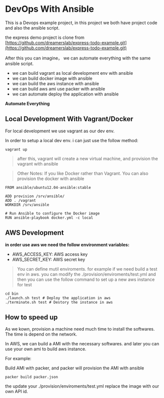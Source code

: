 # DevOps With Ansible

This is a Devops example project, in this project we both have project code and also the ansible script.

the express demo project is clone from [https://github.com/dreamerslab/express-todo-example.git](https://github.com/dreamerslab/express-todo-example.git)

After this you can imagine， we can automate everything with the same ansible script.

* we can build vagrant as local development env with ansible
* we can build docker image with ansible
* we can build the aws instance with ansible
* we can build aws ami use packer with ansible
* we can automate deploy the application with ansible

**Automate Everything**

## Local Development With Vagrant/Docker

For local development we use vagrant as our dev env.

In order to setup a local dev env. i can just use the follow method:

```
vagrant up
```

> after this, vagrant will create a new virtual machine, and provision the vagrant with ansible

> Other Notes: If you like Docker rather than Vagrant. You can also provision the docker with ansible

```
FROM ansible/ubuntu12.04-ansible:stable

ADD provision /srv/ansible/
ADD . /vagrant
WORKDIR /srv/ansible

# Run Ansible to configure the Docker image
RUN ansible-playbook docker.yml -c local
```

## AWS Development

**in order use aws we need the follow environment variables:**

* AWS_ACCESS_KEY:  AWS access key
* AWS_SECRET_KEY: AWS secret key

> You can define mutil enviroments.
> for example if we need build a test env in aws. you can modify the ./provision/enviroments/test.yml
> and then you can use the follow command to set up a new aws instance for test

```
cd bin
./launch.sh test # Deploy the application in aws
./terminate.sh test # Destory the instance in aws
```

## How to speed up

As we kown, provision a machine need much time to install the softwares. The time is depend on the network. 

In AWS, we can build a AMI with the necessary softwares. and later you can use your own ami to build aws instance.

For example:

Build AMI with packer, and packer will provision the AMI with ansible

```
packer build packer.json
```

the update your ./provision/enviroments/test.yml replace the image with our own API id.

